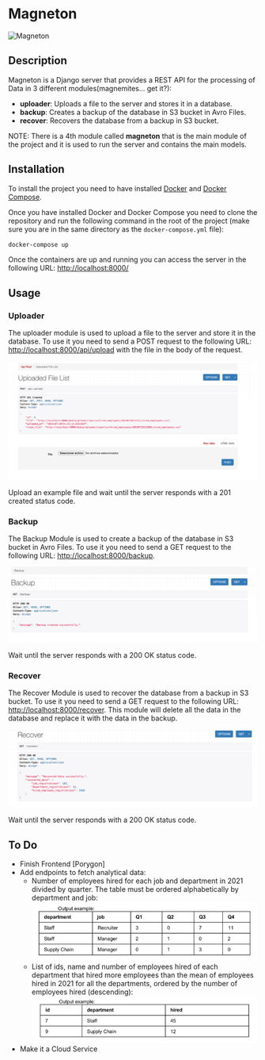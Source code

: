 # Magneton

![Magneton](https://archives.bulbagarden.net/media/upload/9/9f/Pokedex_Image_Magneton_SV.png)

## Description
Magneton is a Django server that provides a REST API for the processing of Data in 3 different modules(magnemites... get it?):
- **uploader**: Uploads a file to the server and stores it in a database.
- **backup**: Creates a backup of the database in S3 bucket in Avro Files.
- **recover**: Recovers the database from a backup in S3 bucket.

NOTE: There is a 4th module called **magneton** that is the main module of the project and it is used to run the server and contains the main models.

## Installation

To install the project you need to have installed [Docker](https://docs.docker.com/get-docker/) and [Docker Compose](https://docs.docker.com/compose/install/).

Once you have installed Docker and Docker Compose you need to clone the repository and run the following command in the root of the project (make sure you are in the same directory as the `docker-compose.yml` file):

```bash
docker-compose up
```

Once the containers are up and running you can access the server in the following URL: [http://localhost:8000/](http://localhost:8000/)

## Usage
### Uploader
The uploader module is used to upload a file to the server and store it in the database. To use it you need to send a POST request to the following URL: [http://localhost:8000/api/upload](http://localhost:8000/api/upload) with the file in the body of the request.

![img.png](util_images/img.png)

Upload an example file and wait until the server responds with a 201 created status code.

### Backup
The Backup Module is used to create a backup of the database in S3 bucket in Avro Files. To use it you need to send a GET request to the following URL: [http://localhost:8000/backup](http://localhost:8000/backup).

![img.png](util_images/img_backup.png)

Wait until the server responds with a 200 OK status code.

### Recover
The Recover Module is used to recover the database from a backup in S3 bucket. To use it you need to send a GET request to the following URL: [http://localhost:8000/recover](http://localhost:8000/recover).
This module will delete all the data in the database and replace it with the data in the backup.

![img.png](util_images/img_recover.png)

Wait until the server responds with a 200 OK status code.

## To Do
- Finish Frontend [Porygon]
- Add endpoints to fetch analytical data:
  - Number of employees hired for each job and department in 2021 divided by quarter. The
table must be ordered alphabetically by department and job:
  ![img.png](util_images/ch2_example1.png)
  - List of ids, name and number of employees hired of each department that hired more
employees than the mean of employees hired in 2021 for all the departments, ordered
by the number of employees hired (descending):
  ![img.png](util_images/ch2_example2.png)
- Make it a Cloud Service

